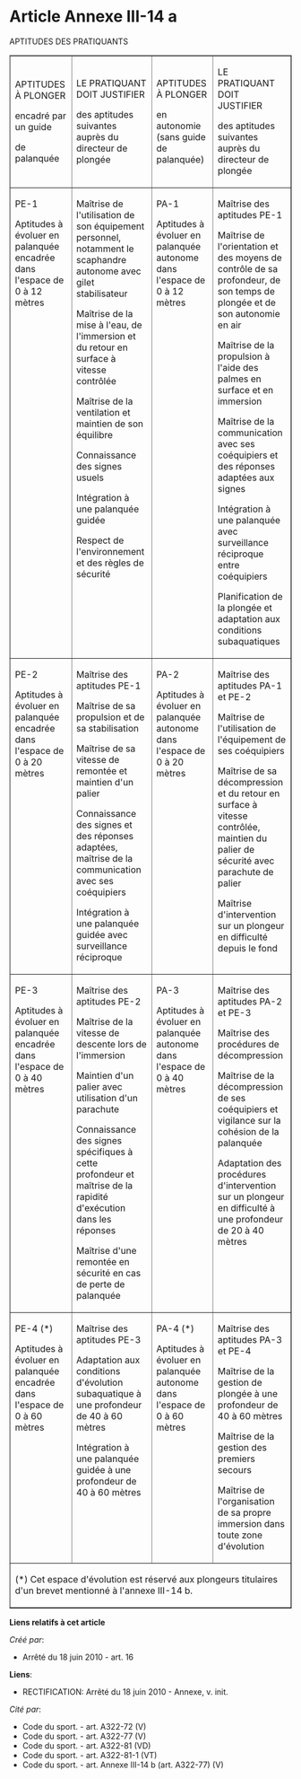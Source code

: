 # Article Annexe III-14 a

APTITUDES DES PRATIQUANTS 

<table width="750" align="center" border="1">
  <tbody>
    <tr>
      <td>

APTITUDES À PLONGER

encadré par un guide

de palanquée

</td>
      <td>

LE PRATIQUANT DOIT JUSTIFIER

des aptitudes suivantes auprès du directeur de plongée

</td>
      <td>

APTITUDES À PLONGER

en autonomie (sans guide de palanquée)

</td>
      <td>

LE PRATIQUANT DOIT JUSTIFIER

des aptitudes suivantes auprès du directeur de plongée

</td>
    </tr>
    <tr>
      <td valign="top" align="left">

PE-1 

Aptitudes à évoluer en palanquée encadrée dans l'espace de 0 à 12 mètres

</td>
      <td valign="top" align="left">

Maîtrise de l'utilisation de son équipement personnel, notamment le scaphandre autonome avec gilet stabilisateur 

Maîtrise de la mise à l'eau, de l'immersion et du retour en surface à vitesse contrôlée

Maîtrise de la ventilation et maintien de son équilibre

Connaissance des signes usuels

Intégration à une palanquée guidée

Respect de l'environnement et des règles de sécurité 

</td>
      <td align="left" valign="top">

PA-1 

Aptitudes à évoluer en palanquée autonome dans l'espace de 0 à 12 mètres 

</td>
      <td align="left" valign="top">

Maîtrise des aptitudes PE-1 

Maîtrise de l'orientation et des moyens de contrôle de sa profondeur, de son temps de plongée et de son autonomie en air

Maîtrise de la propulsion à l'aide des palmes en surface et en immersion

Maîtrise de la communication avec ses coéquipiers et des réponses adaptées aux signes

Intégration à une palanquée avec surveillance réciproque entre coéquipiers

Planification de la plongée et adaptation aux conditions subaquatiques

</td>
    </tr>
    <tr>
      <td align="left" valign="top">

PE-2 

Aptitudes à évoluer en palanquée encadrée dans l'espace de 0 à 20 mètres

</td>
      <td valign="top" align="left">

Maîtrise des aptitudes PE-1 

Maîtrise de sa propulsion et de sa stabilisation

Maîtrise de sa vitesse de remontée et maintien d'un palier

Connaissance des signes et des réponses adaptées, maîtrise de la communication avec ses coéquipiers

Intégration à une palanquée guidée avec surveillance réciproque

</td>
      <td align="left" valign="top">

PA-2 

Aptitudes à évoluer en palanquée autonome dans l'espace de 0 à 20 mètres

</td>
      <td align="left" valign="top">

Maîtrise des aptitudes PA-1 et PE-2 

Maîtrise de l'utilisation de l'équipement de ses coéquipiers

Maîtrise de sa décompression et du retour en surface à vitesse contrôlée, maintien du palier de sécurité avec parachute de
palier

Maîtrise d'intervention sur un plongeur en difficulté depuis le fond

</td>
    </tr>
    <tr>
      <td valign="top" align="left">

PE-3 

Aptitudes à évoluer en palanquée encadrée dans l'espace de 0 à 40 mètres

</td>
      <td align="left" valign="top">

Maîtrise des aptitudes PE-2 

Maîtrise de la vitesse de descente lors de l'immersion

Maintien d'un palier avec utilisation d'un parachute

Connaissance des signes spécifiques à cette profondeur et maîtrise de la rapidité d'exécution dans les réponses

Maîtrise d'une remontée en sécurité en cas de perte de palanquée

</td>
      <td align="left" valign="top">

PA-3 

Aptitudes à évoluer en palanquée autonome dans l'espace de 0 à 40 mètres

</td>
      <td align="left" valign="top">

Maîtrise des aptitudes PA-2 et PE-3 

Maîtrise des procédures de décompression

Maîtrise de la décompression de ses coéquipiers et vigilance sur la cohésion de la palanquée

Adaptation des procédures d'intervention sur un plongeur en difficulté à une profondeur de 20 à 40 mètres

</td>
    </tr>
    <tr>
      <td valign="top" align="left">

PE-4 (*) 

Aptitudes à évoluer en palanquée encadrée dans l'espace de 0 à 60 mètres 

</td>
      <td valign="top" align="left">

Maîtrise des aptitudes PE-3 

Adaptation aux conditions d'évolution subaquatique à une profondeur de 40 à 60 mètres

Intégration à une palanquée guidée à une profondeur de 40 à 60 mètres

</td>
      <td valign="top" align="left">

PA-4 (*) 

Aptitudes à évoluer en palanquée autonome dans l'espace de 0 à 60 mètres 

</td>
      <td valign="top" align="left">

Maîtrise des aptitudes PA-3 et PE-4 

Maîtrise de la gestion de plongée à une profondeur de 40 à 60 mètres

Maîtrise de la gestion des premiers secours

Maîtrise de l'organisation de sa propre immersion dans toute zone d'évolution 

</td>
    </tr>
    <tr>
      <td colspan="4">

(*) Cet espace d'évolution est réservé aux plongeurs titulaires d'un brevet mentionné à l'annexe III-14 b.

</td>
    </tr>
  </tbody>
</table>

**Liens relatifs à cet article**

_Créé par_:

  - Arrêté du 18 juin 2010 - art. 16

**Liens**:

  - RECTIFICATION: Arrêté du 18 juin 2010 -  Annexe, v. init.

_Cité par_:

  - Code du sport. - art. A322-72 (V)
  - Code du sport. - art. A322-77 (V)
  - Code du sport. - art. A322-81 (VD)
  - Code du sport. - art. A322-81-1 (VT)
  - Code du sport. - art. Annexe III-14 b (art. A322-77) (V)
